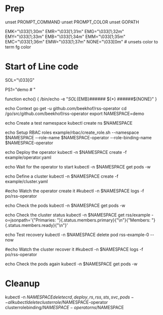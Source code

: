# Prep

unset PROMPT_COMMAND
unset PROMPT_COLOR
unset GOPATH

EMK="\033[1;30m"
EMR="\033[1;31m"
EMG="\033[1;32m"
EMY="\033[1;33m"
EMB="\033[1;34m"
EMM="\033[1;35m"
EMC="\033[1;36m"
EMW="\033[1;37m"
NONE="\033[0m"    # unsets color to term fg color
# Start of Line code
SOL="\033[G"

PS1="demo # "

function echo() {
	/bin/echo -e "${SOL}${EMB}###### ${*} ######${NONE}"
}


echo Context
go get -u github.com/beekhof/rss-operator
cd /go/src/github.com/beekhof/rss-operator
export NAMESPACE=demo


echo Create a test namespace
kubectl create ns $NAMESPACE

echo Setup RBAC roles
example/rbac/create_role.sh --namespace $NAMESPACE --role-name $NAMESPACE-operator --role-binding-name $NAMESPACE-operator

echo Deploy the operator
kubectl -n $NAMESPACE create -f example/operator.yaml

echo Wait for the operator to start
kubectl -n $NAMESPACE get pods -w

echo Define a cluster
kubectl -n $NAMESPACE create -f example/cluster.yaml

#echo Watch the operator create it
#kubectl -n $NAMESPACE logs -f po/rss-operator

echo Check the pods
kubectl -n $NAMESPACE get pods -w

echo Check the cluster status
kubectl -n $NAMESPACE get rss/example -o=jsonpath='{"Primaries: "}{.status.members.primary}{"\n"}{"Members:   "}{.status.members.ready}{"\n"}'

echo Test recovery
kubectl -n $NAMESPACE delete pod rss-example-0 --now

#echo Watch the cluster recover it
#kubectl -n $NAMESPACE logs -f po/rss-operator

echo Check the pods again
kubectl -n $NAMESPACE get pods -w

# Cleanup

kubectl -n $NAMESPACE delete crd,deploy,rs,rss,sts,svc,pods --all
kubectl delete clusterrole/$NAMESPACE-operator clusterrolebinding/$NAMESPACE-operator ns/$NAMESPACE
